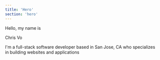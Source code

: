 ```yaml
---
title: 'Hero'
section: 'hero'
--- 
```


Hello, my name is

Chris Vo

I'm a full-stack software developer based in San Jose, CA who specializes in building websites and applications